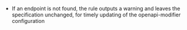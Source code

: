 - If an endpoint is not found, the rule outputs a warning and leaves the specification unchanged, for timely updating of the openapi-modifier configuration 
